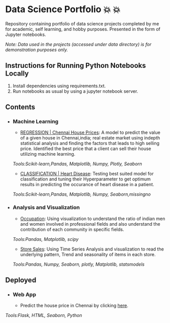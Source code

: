 # Data Science Portfolio  :boom: 	:boom:
Repository containing portfolio of data science projects completed by me for academic, self learning, and hobby purposes. Presented in the form of Jupyter notebooks.

_Note: Data used in the projects (accessed under data directory) is for demonstration purposes only._

## Instructions for Running Python Notebooks Locally
1. Install dependencies using requirements.txt.
2. Run notebooks as usual by using a jupyter notebook server.

## Contents

- ### Machine Learning

	- [REGRESSION | Chennai House Prices](https://github.com/shaizm/data_science_portfolio/blob/main/chennai_house_price/Chennai%20House%20Prices.ipynb): A model to predict the value of a given house in Chennai,india; real estate market using indepth statistical analysis and finding the factors that leads to high selling price. Identified the best price that a client can sell their house utilizing machine learning.
  
  _Tools:Scikit-learn,Pandas, Matplotlib, Numpy, Plotly, Seaborn_ 
  
  	- [CLASSIFICATION | Heart Disease](https://github.com/shaizm/data_science_portfolio/blob/main/Heart%20Disease/Heart%20Disease%20Prediction.ipynb): Testing best suited model for classification and tuning their Hyperparameter to get optimum results in predicting the occurance of heart disease in a patient.
	
  _Tools:Scikit-learn,Pandas, Matplotlib, Numpy, Seaborn,missingno_ 

- ### Analysis and Visualization

  	- [Occupation](https://github.com/shaizm/data_science_portfolio/blob/main/occupation/Occupation.ipynb): Using visualization to understand the ratio
of indian men and women involved in professional fields and also understand  the contribution of each community in specific fields.
  
  _Tools:Pandas, Matplotlib, scipy_ 
  
	- [Store Sales](https://github.com/shaizm/data_science_portfolio/blob/main/Store%20Sales/Demand%20Forecasting.ipynb): Using Time Series Analysis and visualization to read the underlying pattern, Trend and seasonality of items in each store.
  
  _Tools:Pandas, Numpy, Seaborn, plotly, Matplotlib, statsmodels_ 
  
  
## Deployed

- ### Web App
	- Predict the house price in Chennai by clicking [here](http://shaiz.pythonanywhere.com/).
 
 _Tools:Flask, HTML, Seaborn, Python_
